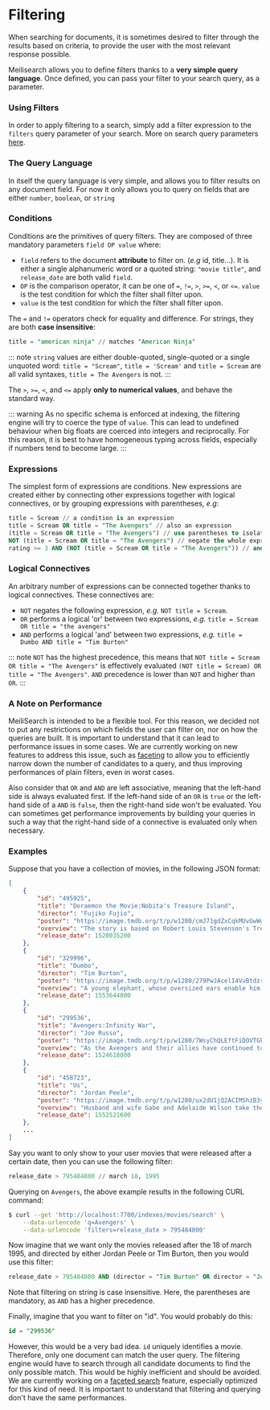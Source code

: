 # Filtering

When searching for documents, it is sometimes desired to filter through the results based on criteria, to provide the user with the most relevant response possible.

Meilisearch allows you to define filters thanks to a **very simple query language**. Once defined, you can pass your filter to your search query, as a parameter.

### Using Filters

In order to apply filtering to a search, simply add a filter expression to the `filters` query parameter of your search. More on search query parameters [here](https://docs.meilisearch.com/references/search.html#query-parameters).

### The Query Language

In itself the query language is very simple, and allows you to filter results on any document field. For now it only allows you to query on fields that are either `number`, `boolean`, or `string`

### Conditions

Conditions are the primitives of query filters. They are composed of three mandatory parameters `field OP value` where:

- `field` refers to the document **attribute** to filter on. (_e.g_ id, title...). It is either a single alphanumeric word or a quoted string: `"movie title"`, and `release_date` are both valid `field`.
- `OP` is the comparison operator, it can be one of `=`, `!=`, `>`, `>=`, `<`, or `<=`. `value` is the test condition for which the filter shall filter upon.
- `value` is the test condition for which the filter shall filter upon.

The `=` and `!=` operators check for equality and difference. For strings, they are both **case insensitive**:

```SQL
title = "american ninja" // matches "American Ninja"
```

::: note
`string` values are either double-quoted, single-quoted or a single unquoted word: `title = "Scream"`, `title = 'Scream'` and `title = Scream` are all valid syntaxes, `title = The Avengers` is not.
:::

The `>`, `>=`, `<`, and `<=` apply **only to numerical values**, and behave the standard way.

::: warning
As no specific schema is enforced at indexing, the filtering engine will try to coerce the type of `value`. This can lead to undefined behaviour when big floats are coerced into integers and reciprocally. For this reason, it is best to have homogeneous typing across fields, especially if numbers tend to become large.
:::

### Expressions

The simplest form of expressions are conditions. New expressions are created either by connecting other expressions together with logical connectives, or by grouping expressions with parentheses, _e.g_:

```SQL
title = Scream // a condition is an expression
title = Scream OR title = "The Avengers" // also an expression
(title = Scream OR title = "The Avengers") // use parentheses to isolate an expression
NOT (title = Scream OR title = "The Avengers") // negate the whole expression
rating >= 3 AND (NOT (title = Scream OR title = "The Avengers")) // and so on...
```

### Logical Connectives

An arbitrary number of expressions can be connected together thanks to logical connectives. These connectives are:

- `NOT` negates the following expression, _e.g._ `NOT title = Scream`.
- `OR` performs a logical 'or' between two expressions, _e.g._ `title = Scream OR title = "the avengers"`
- `AND` performs a logical 'and' between two expressions, _e.g._ `title = Dumbo AND title = "Tim Burton"`

::: note
`NOT` has the highest precedence, this means that `NOT title = Scream OR title = "The Avengers"` is effectively evaluated `(NOT title = Scream) OR title = "The Avengers"`. `AND` precedence is lower than `NOT` and higher than `OR`.
:::

### A Note on Performance

MeiliSearch is intended to be a flexible tool. For this reason, we decided not to put any restrictions on which fields the user can filter on, nor on how the queries are built. It is important to understand that it can lead to performance issues in some cases. We are currently working on new features to address this issue, such as [faceting](https://en.wikipedia.org/wiki/Faceted_search) to allow you to efficiently narrow down the number of candidates to a query, and thus improving performances of plain filters, even in worst cases.

Also consider that `OR` and `AND` are left associative, meaning that the left-hand side is always evaluated first. If the left-hand side of an `OR` is `true` or the left-hand side of a `AND` is `false`, then the right-hand side won't be evaluated. You can sometimes get performance improvements by building your queries in such a way that the right-hand side of a connective is evaluated only when necessary.

### Examples

Suppose that you have a collection of movies, in the following JSON format:

```json
[
	{
		"id": "495925",
		"title": "Doraemon the Movie:Nobita's Treasure Island",
		"director": "Fujiko Fujio",
		"poster": "https://image.tmdb.org/t/p/w1280/cmJ71gdZxCqkMUvGwWgSg3MK7pC.jpg",
		"overview": "The story is based on Robert Louis Stevenson's Treasure Island novel.",
		"release_date": 1520035200
	},
	{
		"id": "329996",
		"title": "Dumbo",
		"director": "Tim Burton",
		"poster": "https://image.tmdb.org/t/p/w1280/279PwJAcelI4VuBtdzrZASqDPQr.jpg",
		"overview": "A young elephant, whose oversized ears enable him to fly, helps...",
		"release_date": 1553644800
	},
	{
		"id": "299536",
		"title": "Avengers:Infinity War",
		"director": "Joe Russo",
		"poster": "https://image.tmdb.org/t/p/w1280/7WsyChQLEftFiDOVTGkv3hFpyyt.jpg",
		"overview": "As the Avengers and their allies have continued to protect...",
		"release_date": 1524618000
	},
	{
		"id": "458723",
		"title": "Us",
		"director": "Jordan Peele",
		"poster": "https://image.tmdb.org/t/p/w1280/ux2dU1jQ2ACIMShzB3yP93Udpzc.jpg",
		"overview": "Husband and wife Gabe and Adelaide Wilson take their...",
		"release_date": 1552521600
	},
	...
]
```

Say you want to only show to your user movies that were released after a certain date, then you can use the following filter:

```SQL
release_date > 795484800 // march 18, 1995
```

Querying on `Avengers`, the above example results in the following CURL command:

```bash
$ curl --get 'http://localhost:7700/indexes/movies/search' \
    --data-urlencode 'q=Avengers' \
    --data-urlencode 'filters=release_date > 795484800'
```

Now imagine that we want only the movies released after the 18 of march 1995, and directed by either Jordan Peele or Tim Burton, then you would use this filter:

```SQL
release_date > 795484800 AND (director = "Tim Burton" OR director = "Jordan Peele")
```

Note that filtering on string is case insensitive. Here, the parentheses are mandatory, as `AND` has a higher precedence.

Finally, imagine that you want to filter on "id". You would probably do this:

```SQL
id = "299536"
```

However, this would be a very bad idea. `id` uniquely identifies a movie. Therefore, only one document can match the user query. The filtering engine would have to search through all candidate documents to find the only possible match. This would be highly inefficient and should be avoided. We are currently working on a [faceted search](https://en.wikipedia.org/wiki/Faceted_search) feature, especially optimized for this kind of need. It is important to understand that filtering and querying don't have the same performances.
